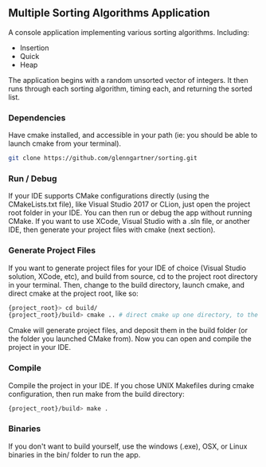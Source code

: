## Multiple Sorting Algorithms Application 
A console application implementing various sorting algorithms. Including: 
* Insertion
* Quick
* Heap

The application begins with a random unsorted vector of integers. It then runs through each sorting algorithm, timing each, and returning the sorted list.
### Dependencies
Have cmake installed, and accessible in your path (ie: you should be able to launch cmake from your terminal).


```bash
git clone https://github.com/glenngartner/sorting.git
```

### Run / Debug
If your IDE supports CMake configurations directly (using the CMakeLists.txt file), like Visual Studio 2017 or CLion, just open the project root folder in your IDE. You can then run or debug the app without running CMake. If you want to use XCode, Visual Studio with a .sln file, or another IDE, then generate your project files with cmake (next section).

### Generate Project Files
If you want to generate project files for your IDE of choice (Visual Studio solution, XCode, etc), and build from source, cd to the project root directory in your terminal. Then, change to the build directory, launch cmake, and direct cmake at the project root, like so:

```bash
{project_root}> cd build/
{project_root}/build> cmake .. # direct cmake up one directory, to the project root, where the CMakeLists.txt file resides
```

Cmake will generate project files, and deposit them in the build folder (or the folder you launched CMake from). Now you can open and compile the project in your IDE.

### Compile
Compile the project in your IDE. If you chose UNIX Makefiles during cmake configuration, then run make from the build directory: 
```bash
{project_root}/build> make .
``` 

### Binaries
If you don't want to build yourself, use the windows (.exe), OSX, or Linux binaries in the bin/ folder to run the app. 